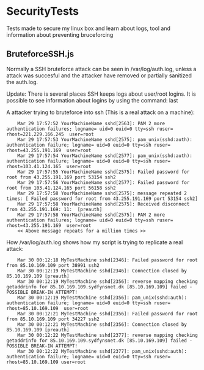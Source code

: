 # SecurityTests
Tests made to secure my linux box and learn about logs, tool and information about preventing bruceforcing


## BruteforceSSH.js
Normally a SSH bruteforce attack can be seen in /var/log/auth.log, unless a attack was succesful and the attacker have removed or partially sanitized the auth.log. 

Update: There is several places SSH keeps logs about user/root logins. It is possible to see information about logins by using the command: last

A attacker trying to bruteforce into ssh (This is a real attack on a machine):

        Mar 29 17:57:52 YourMachineName sshd[2563]: PAM 2 more authentication failures; logname= uid=0 euid=0 tty=ssh ruser= rhost=221.229.166.245  user=root
        Mar 29 17:57:53 YourMachineName sshd[2575]: pam_unix(sshd:auth): authentication failure; logname= uid=0 euid=0 tty=ssh ruser= rhost=43.255.191.169  user=root
        Mar 29 17:57:54 YourMachineName sshd[2577]: pam_unix(sshd:auth): authentication failure; logname= uid=0 euid=0 tty=ssh ruser= rhost=103.41.124.165  user=root
        Mar 29 17:57:55 YourMachineName sshd[2575]: Failed password for root from 43.255.191.169 port 53154 ssh2
        Mar 29 17:57:56 YourMachineName sshd[2577]: Failed password for root from 103.41.124.165 port 56158 ssh2
        Mar 29 17:57:58 YourMachineName sshd[2575]: message repeated 2 times: [ Failed password for root from 43.255.191.169 port 53154 ssh2]
        Mar 29 17:57:58 YourMachineName sshd[2575]: Received disconnect from 43.255.191.169: 11:  [preauth]
        Mar 29 17:57:58 YourMachineName sshd[2575]: PAM 2 more authentication failures; logname= uid=0 euid=0 tty=ssh ruser= rhost=43.255.191.169  user=root
        << Above message repeats for a million times >>
  

How /var/log/auth.log shows how my script is trying to replicate a real attack:

        Mar 30 00:12:18 MyTestMachine sshd[2346]: Failed password for root from 85.10.169.109 port 38991 ssh2
        Mar 30 00:12:19 MyTestMachine sshd[2346]: Connection closed by 85.10.169.109 [preauth]
        Mar 30 00:12:19 MyTestMachine sshd[2356]: reverse mapping checking getaddrinfo for 85.10.169.109.sydfynsnet.dk [85.10.169.109] failed - POSSIBLE BREAK-IN ATTEMPT!
        Mar 30 00:12:19 MyTestMachine sshd[2356]: pam_unix(sshd:auth): authentication failure; logname= uid=0 euid=0 tty=ssh ruser= rhost=85.10.169.109  user=root
        Mar 30 00:12:21 MyTestMachine sshd[2356]: Failed password for root from 85.10.169.109 port 34227 ssh2
        Mar 30 00:12:21 MyTestMachine sshd[2356]: Connection closed by 85.10.169.109 [preauth]
        Mar 30 00:12:22 MyTestMachine sshd[2377]: reverse mapping checking getaddrinfo for 85.10.169.109.sydfynsnet.dk [85.10.169.109] failed - POSSIBLE BREAK-IN ATTEMPT!
        Mar 30 00:12:22 MyTestMachine sshd[2377]: pam_unix(sshd:auth): authentication failure; logname= uid=0 euid=0 tty=ssh ruser= rhost=85.10.169.109 user=root
